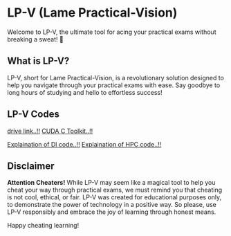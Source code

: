 
# LP-V (Lame Practical-Vision)

Welcome to LP-V, the ultimate tool for acing your practical exams without breaking a sweat! 🎉

## What is LP-V?

LP-V, short for Lame Practical-Vision, is a revolutionary solution designed to help you navigate through your practical exams with ease. Say goodbye to long hours of studying and hello to effortless success!

## LP-V Codes 

[drive link..!!](https://drive.google.com/drive/folders/17x6f_Ni9gteEtCCHFuFkon4AYOdK-ByQ?usp=drive_link)
[CUDA C Toolkit..!!](https://developer.nvidia.com/cuda-downloads)

[Explaination of Dl code..!!](https://chat.openai.com/share/576d0a5a-3e05-4fa0-9d14-c063e4d4763a)
[Explaination of HPC code..!!](https://chat.openai.com/share/225f1b45-07fc-49a1-b6fc-48c2b1331b19)

## Disclaimer

**Attention Cheaters!** While LP-V may seem like a magical tool to help you cheat your way through practical exams, we must remind you that cheating is not cool, ethical, or fair. LP-V was created for educational purposes only, to demonstrate the power of technology in a positive way. So please, use LP-V responsibly and embrace the joy of learning through honest means.

Happy cheating learning!


